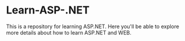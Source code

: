# Learn-ASP-.NET
This is a repository for learning ASP.NET.  Here you'll be able to explore more details about how to learn ASP.NET and WEB.
